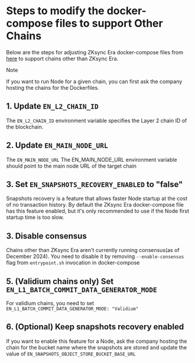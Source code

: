 # Steps to modify the docker-compose files to support Other Chains

Below are the steps for adjusting ZKsync Era docker-compose files from [here](00_quick_start.md) to support chains other
than ZKsync Era.

> [!NOTE]
>
> If you want to run Node for a given chain, you can first ask the company hosting the chains for the Dockerfiles.

## 1. Update `EN_L2_CHAIN_ID`

The `EN_L2_CHAIN_ID` environment variable specifies the Layer 2 chain ID of the blockchain.

## 2. Update `EN_MAIN_NODE_URL`

The `EN_MAIN_NODE_URL` The EN_MAIN_NODE_URL environment variable should point to the main node URL of the target chain

## 3. Set `EN_SNAPSHOTS_RECOVERY_ENABLED` to "false"

Snapshots recovery is a feature that allows faster Node startup at the cost of no transaction history. By default the
ZKsync Era docker-compose file has this feature enabled, but it's only recommended to use if the Node first startup time
is too slow.

## 3. Disable consensus

Chains other than ZKsync Era aren't currently running consensus(as of December 2024). You need to disable it by removing
`--enable-consensus` flag from `entrypoint.sh` invocation in docker-compose

## 5. (Validium chains only) Set `EN_L1_BATCH_COMMIT_DATA_GENERATOR_MODE`

For validium chains, you need to set `EN_L1_BATCH_COMMIT_DATA_GENERATOR_MODE: "Validium"`

## 6. (Optional) Keep snapshots recovery enabled

If you want to enable this feature for a Node, ask the company hosting the chain for the bucket name where the snapshots
are stored and update the value of `EN_SNAPSHOTS_OBJECT_STORE_BUCKET_BASE_URL`
